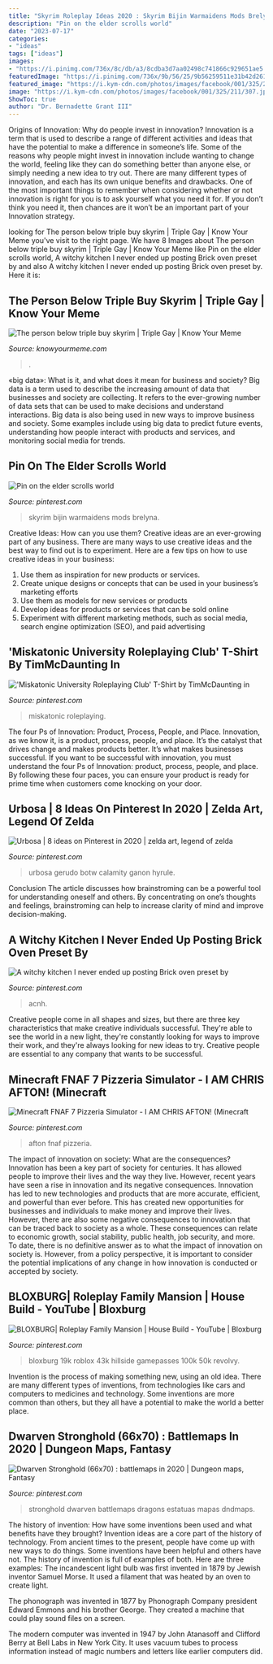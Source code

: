 ```yaml
---
title: "Skyrim Roleplay Ideas 2020 : Skyrim Bijin Warmaidens Mods Brelyna"
description: "Pin on the elder scrolls world"
date: "2023-07-17"
categories:
- "ideas"
tags: ["ideas"]
images:
- "https://i.pinimg.com/736x/8c/db/a3/8cdba3d7aa02498c741866c929651ae5.jpg"
featuredImage: "https://i.pinimg.com/736x/9b/56/25/9b56259511e31b42d261d03c143e79b0.jpg"
featured_image: "https://i.kym-cdn.com/photos/images/facebook/001/325/211/307.jpg"
image: "https://i.kym-cdn.com/photos/images/facebook/001/325/211/307.jpg"
ShowToc: true
author: "Dr. Bernadette Grant III"
---
```



Origins of Innovation: Why do people invest in innovation?
Innovation is a term that is used to describe a range of different activities and ideas that have the potential to make a difference in someone’s life. Some of the reasons why people might invest in innovation include wanting to change the world, feeling like they can do something better than anyone else, or simply needing a new idea to try out. There are many different types of innovation, and each has its own unique benefits and drawbacks. One of the most important things to remember when considering whether or not innovation is right for you is to ask yourself what you need it for. If you don’t think you need it, then chances are it won’t be an important part of your Innovation strategy.

	

		
looking for The person below triple buy skyrim | Triple Gay | Know Your Meme you've visit to the right page. We have 8 Images about The person below triple buy skyrim | Triple Gay | Know Your Meme like Pin on the elder scrolls world, A witchy kitchen I never ended up posting Brick oven preset by and also A witchy kitchen I never ended up posting Brick oven preset by. Here it is:
		
    
## The Person Below Triple Buy Skyrim | Triple Gay | Know Your Meme

<img loading=lazy src="https://i.kym-cdn.com/photos/images/facebook/001/325/211/307.jpg" onerror="this.onerror=null;this.src='https://tse1.mm.bing.net/th?id=OIP.8XdJJ0TMr2tZcl5bTakQBAHaD6&amp;pid=15.1';" alt="The person below triple buy skyrim | Triple Gay | Know Your Meme">

_Source: knowyourmeme.com_

>. 

	

«big data»: What is it, and what does it mean for business and society?
Big data is a term used to describe the increasing amount of data that businesses and society are collecting. It refers to the ever-growing number of data sets that can be used to make decisions and understand interactions. Big data is also being used in new ways to improve business and society. Some examples include using big data to predict future events, understanding how people interact with products and services, and monitoring social media for trends.

    
## Pin On The Elder Scrolls World

<img loading=lazy src="https://i.pinimg.com/736x/75/db/a6/75dba63d5c86e1b506a3ae3b908daf16--elder-scrolls-skyrim.jpg" onerror="this.onerror=null;this.src='https://tse2.mm.bing.net/th?id=OIP.2zEKV2FuPhGKbwHHd-4FVwHaKt&amp;pid=15.1';" alt="Pin on the elder scrolls world">

_Source: pinterest.com_

>skyrim bijin warmaidens mods brelyna. 

	

Creative Ideas: How can you use them?
Creative ideas are an ever-growing part of any business. There are many ways to use creative ideas and the best way to find out is to experiment. Here are a few tips on how to use creative ideas in your business:
1. Use them as inspiration for new products or services.
2. Create unique designs or concepts that can be used in your business’s marketing efforts  
3. Use them as models for new services or products 
4. Develop ideas for products or services that can be sold online 
5. Experiment with different marketing methods, such as social media, search engine optimization (SEO), and paid advertising 

    
## &#039;Miskatonic University Roleplaying Club&#039; T-Shirt By TimMcDaunting In

<img loading=lazy src="https://i.pinimg.com/736x/d8/63/61/d863613bb1d01518795731c471e98c50.jpg" onerror="this.onerror=null;this.src='https://tse2.mm.bing.net/th?id=OIP.tGFgfFsISJe64KmTb1HWDQHaJ3&amp;pid=15.1';" alt="&#039;Miskatonic University Roleplaying Club&#039; T-Shirt by TimMcDaunting in">

_Source: pinterest.com_

>miskatonic roleplaying. 

	

The four Ps of Innovation: Product, Process, People, and Place.
Innovation, as we know it, is a product, process, people, and place. It’s the catalyst that drives change and makes products better. It’s what makes businesses successful.
If you want to be successful with innovation, you must understand the four Ps of Innovation: product, process, people, and place. By following these four paces, you can ensure your product is ready for prime time when customers come knocking on your door.

    
## Urbosa | 8 Ideas On Pinterest In 2020 | Zelda Art, Legend Of Zelda

<img loading=lazy src="https://i.pinimg.com/474x/74/67/ec/7467ec49093af2886505ffc0980d4860.jpg" onerror="this.onerror=null;this.src='https://tse2.mm.bing.net/th?id=OIP.anF0aobItEOtfRCCnVdT2AAAAA&amp;pid=15.1';" alt="Urbosa | 8 ideas on Pinterest in 2020 | zelda art, legend of zelda">

_Source: pinterest.com_

>urbosa gerudo botw calamity ganon hyrule. 

	

Conclusion
The article discusses how brainstroming can be a powerful tool for understanding oneself and others. By concentrating on one’s thoughts and feelings, brainstroming can help to increase clarity of mind and improve decision-making.

    
## A Witchy Kitchen I Never Ended Up Posting Brick Oven Preset By

<img loading=lazy src="https://i.pinimg.com/736x/ee/b9/3f/eeb93f9950df591013d242d02745785e.jpg" onerror="this.onerror=null;this.src='https://tse4.mm.bing.net/th?id=OIP.fTd4R6--rCBvEJ-1u-8H_AHaEK&amp;pid=15.1';" alt="A witchy kitchen I never ended up posting Brick oven preset by">

_Source: pinterest.com_

>acnh. 

	

Creative people come in all shapes and sizes, but there are three key characteristics that make creative individuals successful. They're able to see the world in a new light, they're constantly looking for ways to improve their work, and they're always looking for new ideas to try. Creative people are essential to any company that wants to be successful.

    
## Minecraft FNAF 7 Pizzeria Simulator - I AM CHRIS AFTON! (Minecraft

<img loading=lazy src="https://i.pinimg.com/736x/8c/db/a3/8cdba3d7aa02498c741866c929651ae5.jpg" onerror="this.onerror=null;this.src='https://tse3.mm.bing.net/th?id=OIP.A9wFhNIaK2AqyHC2kCVVpAHaEK&amp;pid=15.1';" alt="Minecraft FNAF 7 Pizzeria Simulator - I AM CHRIS AFTON! (Minecraft">

_Source: pinterest.com_

>afton fnaf pizzeria. 

	

The impact of innovation on society: What are the consequences?
Innovation has been a key part of society for centuries. It has allowed people to improve their lives and the way they live. However, recent years have seen a rise in innovation and its negative consequences. Innovation has led to new technologies and products that are more accurate, efficient, and powerful than ever before. This has created new opportunities for businesses and individuals to make money and improve their lives. However, there are also some negative consequences to innovation that can be traced back to society as a whole. These consequences can relate to economic growth, social stability, public health, job security, and more. To date, there is no definitive answer as to what the impact of innovation on society is. However, from a policy perspective, it is important to consider the potential implications of any change in how innovation is conducted or accepted by society.

    
## BLOXBURG| Roleplay Family Mansion | House Build - YouTube | Bloxburg

<img loading=lazy src="https://i.pinimg.com/736x/e5/68/0a/e5680a8a4a10dba4b383cb1169a51f61.jpg" onerror="this.onerror=null;this.src='https://tse1.mm.bing.net/th?id=OIP.LgbVeCrcJXFImwG2SDikXQHaFj&amp;pid=15.1';" alt="BLOXBURG| Roleplay Family Mansion | House Build - YouTube | Bloxburg">

_Source: pinterest.com_

>bloxburg 19k roblox 43k hillside gamepasses 100k 50k revolvy. 

	

Invention is the process of making something new, using an old idea. There are many different types of inventions, from technologies like cars and computers to medicines and technology. Some inventions are more common than others, but they all have a potential to make the world a better place.

    
## Dwarven Stronghold (66x70) : Battlemaps In 2020 | Dungeon Maps, Fantasy

<img loading=lazy src="https://i.pinimg.com/736x/9b/56/25/9b56259511e31b42d261d03c143e79b0.jpg" onerror="this.onerror=null;this.src='https://tse2.mm.bing.net/th?id=OIP.5WQmCQz00Hmq9-UivhX2QgHaH2&amp;pid=15.1';" alt="Dwarven Stronghold (66x70) : battlemaps in 2020 | Dungeon maps, Fantasy">

_Source: pinterest.com_

>stronghold dwarven battlemaps dragons estatuas mapas dndmaps. 

	

The history of invention: How have some inventions been used and what benefits have they brought?
Invention ideas are a core part of the history of technology. From ancient times to the present, people have come up with new ways to do things. Some inventions have been helpful and others have not. The history of invention is full of examples of both. Here are three examples:
The incandescent light bulb was first invented in 1879 by Jewish inventor Samuel Morse. It used a filament that was heated by an oven to create light.

The phonograph was invented in 1877 by Phonograph Company president Edward Emmons and his brother George. They created a machine that could play sound files on a screen.

The modern computer was invented in 1947 by John Atanasoff and Clifford Berry at Bell Labs in New York City. It uses vacuum tubes to process information instead of magic numbers and letters like earlier computers did.

